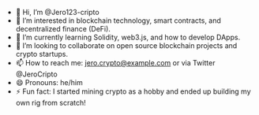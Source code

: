 - 👋 Hi, I’m @Jero123-cripto  
- 👀 I’m interested in blockchain technology, smart contracts, and decentralized finance (DeFi).  
- 🌱 I’m currently learning Solidity, web3.js, and how to develop DApps.  
- 💞️ I’m looking to collaborate on open source blockchain projects and crypto startups.  
- 📫 How to reach me: jero.crypto@example.com or via Twitter @JeroCripto  
- 😄 Pronouns: he/him  
- ⚡ Fun fact: I started mining crypto as a hobby and ended up building my own rig from scratch!


